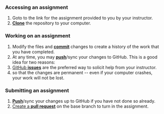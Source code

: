 ### Accessing an assignment

1. Goto to the link for the assignment provided to you by your instructor.
2. [**Clone**][ref-clone] the repository to your computer.

### Working on an assignment

1. Modify the files and [**commit**][ref-commit] changes to create a history of
the work that you have completed.
2. At any time, you may [**push**][ref-push]/sync your changes to GitHub. This is
a good idea for two reasons:
  1. [GitHub **issues**][issue] are the preferred way to solicit help from
your instructor.
  2. so that the changes are permanent -- even if your computer crashes, your
work will not be lost.

### Submitting an assignment
1. [**Push**][ref-push]/sync your changes up to GitHub if you have not done so
already.
2. [Create a **pull request**][pull-request] on the base branch to turn in the assignment.

<!-- Links -->
[ref-clone]: http://gitref.org/creating/#clone
[ref-commit]: http://gitref.org/basic/#commit
[ref-push]: http://gitref.org/remotes/#push
[issue]:https://help.github.com/articles/creating-an-issue
[pull-request]: https://help.github.com/articles/creating-a-pull-request
